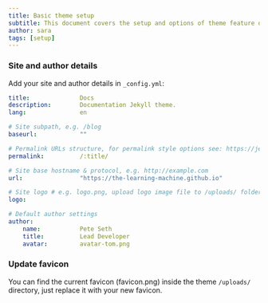 ```yaml
---
title: Basic theme setup
subtitle: This document covers the setup and options of theme feature described in the doc title
author: sara
tags: [setup]
---
```


### Site and author details
Add your site and author details in `_config.yml`:

```yaml
title:              Docs
description:        Documentation Jekyll theme.
lang:               en

# Site subpath, e.g. /blog
baseurl:            ""

# Permalink URLs structure, for permalink style options see: https://jekyllrb.com/docs/permalinks/
permalink:          /:title/

# Site base hostname & protocol, e.g. http://example.com
url:                "https://the-learning-machine.github.io"

# Site logo # e.g. logo.png, upload logo image file to /uploads/ folder
logo:

# Default author settings
author:
    name:           Pete Seth
    title:          Lead Developer  
    avatar:         avatar-tom.png
```

### Update favicon

You can find the current favicon (favicon.png) inside the theme `/uploads/` directory, just replace it with your new favicon.